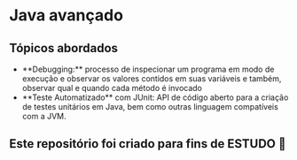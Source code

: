 <h1> Java avançado </h1>

<h2> Tópicos abordados </h2>
<ul> 
  <li> **Debugging:** processo de inspecionar um programa em modo de execução e observar os valores contidos em suas variáveis e também, observar qual e quando cada método é invocado </li>
  <li> **Teste Automatizado** com JUnit: API de código aberto para a criação de testes unitários em Java, bem como outras linguagem compatíveis com a JVM. </li>
 </ul>

<h2> Este repositório foi criado para fins de <strong> ESTUDO </strong> 🤝 </h2>
